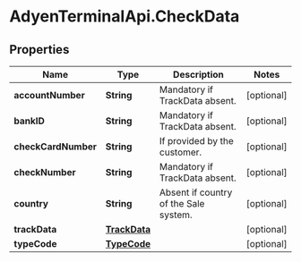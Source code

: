 # AdyenTerminalApi.CheckData

## Properties

Name | Type | Description | Notes
------------ | ------------- | ------------- | -------------
**accountNumber** | **String** | Mandatory if TrackData absent. | [optional] 
**bankID** | **String** | Mandatory if TrackData absent. | [optional] 
**checkCardNumber** | **String** | If provided by the customer. | [optional] 
**checkNumber** | **String** | Mandatory if TrackData absent. | [optional] 
**country** | **String** | Absent if country of the Sale system. | [optional] 
**trackData** | [**TrackData**](TrackData.md) |  | [optional] 
**typeCode** | [**TypeCode**](TypeCode.md) |  | [optional] 


